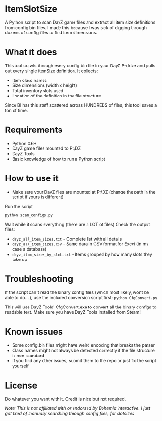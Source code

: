 # ItemSlotSize
A Python script to scan DayZ game files and extract all item size definitions from config.bin files. I made this because I was sick of digging through dozens of config files to find item dimensions.

# What it does
This tool crawls through every config.bin file in your DayZ P-drive and pulls out every single itemSize definition. It collects:
- Item class names
- Size dimensions (width x height)
- Total inventory slots used
- Location of the definition in the file structure

Since BI has this stuff scattered across HUNDREDS of files, this tool saves a ton of time.

# Requirements
- Python 3.6+
- DayZ game files mounted to P:\DZ
- DayZ Tools
- Basic knowledge of how to run a Python script

# How to use it
- Make sure your DayZ files are mounted at P:\DZ (change the path in the script if yours is different)

Run the script
```
python scan_configs.py
```

Wait while it scans everything (there are a LOT of files)
Check the output files:

 - `dayz_all_item_sizes.txt` - Complete list with all details
 - `dayz_all_item_sizes.csv` - Same data in CSV format for Excel (in my case a database)
 - `dayz_item_sizes_by_slot.txt` - Items grouped by how many slots they take up


# Troubleshooting
If the script can't read the binary config files (which most likely, wont be able to do... ), use the included conversion script first:
`python CfgConvert.py`

This will use DayZ Tools' CfgConvert.exe to convert all the binary configs to readable text. Make sure you have DayZ Tools installed from Steam!

# Known issues
- Some config.bin files might have weird encoding that breaks the parser
- Class names might not always be detected correctly if the file structure is non-standard
- If you find any other issues, submit them to the repo or just fix the script yourself

# License
Do whatever you want with it. Credit is nice but not required.

_Note: This is not affiliated with or endorsed by Bohemia Interactive. I just got tired of manually searching through config files, for slotsizes_
